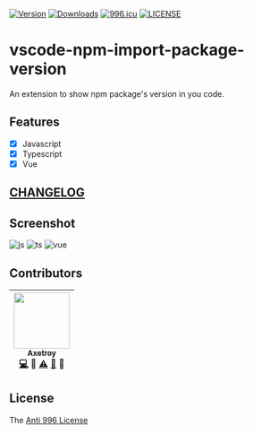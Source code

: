 [![Version](https://vsmarketplacebadge.apphb.com/version/axetroy.vscode-npm-import-package-version.svg)](https://marketplace.visualstudio.com/items?itemName=axetroy.vscode-npm-import-package-version)
[![Downloads](https://vsmarketplacebadge.apphb.com/downloads/axetroy.vscode-npm-import-package-version.svg)](https://marketplace.visualstudio.com/items?itemName=axetroy.vscode-npm-import-package-version)
[![996.icu](https://img.shields.io/badge/link-996.icu-red.svg)](https://996.icu)
[![LICENSE](https://img.shields.io/badge/license-Anti%20996-blue.svg)](https://github.com/996icu/996.ICU/blob/master/LICENSE)

# vscode-npm-import-package-version

An extension to show npm package's version in you code.

## Features

- [x] Javascript
- [x] Typescript
- [x] Vue

## [CHANGELOG](https://github.com/axetroy/vscode-npm-import-package-version/blob/master/CHANGELOG.md)

## Screenshot

![js](https://github.com/axetroy/vscode-npm-import-package-version/raw/master/screenshot/js.png)
![ts](https://github.com/axetroy/vscode-npm-import-package-version/raw/master/screenshot/ts.png)
![vue](https://github.com/axetroy/vscode-npm-import-package-version/raw/master/screenshot/vue.png)

## Contributors

<!-- ALL-CONTRIBUTORS-LIST:START - Do not remove or modify this section -->

| [<img src="https://avatars1.githubusercontent.com/u/9758711?v=3" width="100px;"/><br /><sub>Axetroy</sub>](http://axetroy.github.io)<br />[💻](https://github.com/axetroy/vscode-npm-import-package-version/commits?author=axetroy) 🔌 [⚠️](https://github.com/axetroy/vscode-npm-import-package-version/commits?author=axetroy) [🐛](https://github.com/axetroy/vscode-npm-import-package-version/issues?q=author%3Aaxetroy) 🎨 |
| :------------------------------------------------------------------------------------------------------------------------------------------------------------------------------------------------------------------------------------------------------------------------------------------------------------------------------------------------------------------------------------------------------------------------------: |


<!-- ALL-CONTRIBUTORS-LIST:END -->

## License

The [Anti 996 License](https://github.com/axetroy/vscode-npm-import-package-version/blob/master/LICENSE)

